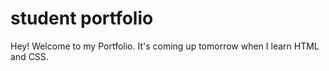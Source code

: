 # student portfolio

Hey! Welcome to my Portfolio. It's coming up tomorrow when I learn HTML and CSS. 